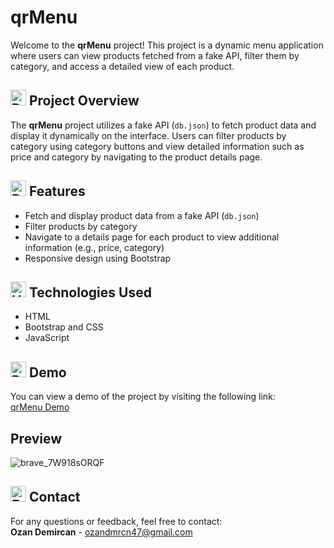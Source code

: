 # qrMenu
Welcome to the **qrMenu** project! This project is a dynamic menu application where users can view products fetched from a fake API, filter them by category, and access a detailed view of each product.

## <img src="https://raw.githubusercontent.com/Tarikul-Islam-Anik/Animated-Fluent-Emojis/master/Emojis/Activities/Bullseye.png" alt="Bullseye" width="25" height="25" /> Project Overview
The **qrMenu** project utilizes a fake API (`db.json`) to fetch product data and display it dynamically on the interface. Users can filter products by category using category buttons and view detailed information such as price and category by navigating to the product details page.

## <img src="https://raw.githubusercontent.com/Tarikul-Islam-Anik/Animated-Fluent-Emojis/master/Emojis/Travel%20and%20places/Rocket.png" alt="Rocket" width="25" height="25" /> Features
- Fetch and display product data from a fake API (`db.json`)
- Filter products by category
- Navigate to a details page for each product to view additional information (e.g., price, category)
- Responsive design using Bootstrap

## <img src="https://raw.githubusercontent.com/Tarikul-Islam-Anik/Animated-Fluent-Emojis/master/Emojis/Objects/Hammer%20and%20Wrench.png" alt="Hammer and Wrench" width="25" height="25" /> Technologies Used
- HTML
- Bootstrap and CSS
- JavaScript

## <img src="https://raw.githubusercontent.com/Tarikul-Islam-Anik/Animated-Fluent-Emojis/master/Emojis/Objects/Desktop%20Computer.png" alt="Desktop Computer" width="25" height="25" /> Demo
You can view a demo of the project by visiting the following link:  
[qrMenu Demo](https://ozanqrmenu.netlify.app/)

## Preview
![brave_7W918sORQF](https://github.com/user-attachments/assets/86ce251e-ef09-4e8f-b686-cfbf665d32a7)


## <img src="https://raw.githubusercontent.com/Tarikul-Islam-Anik/Animated-Fluent-Emojis/master/Emojis/Objects/E-Mail.png" alt="E-Mail" width="25" height="25" /> Contact
For any questions or feedback, feel free to contact:  
**Ozan Demircan** - ozandmrcn47@gmail.com
